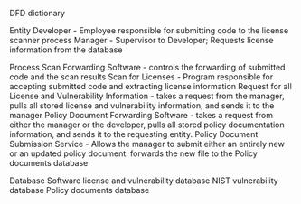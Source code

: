 DFD dictionary

Entity
Developer - Employee responsible for submitting code to the license scanner process
Manager - Supervisor to Developer; Requests license information from the database

Process
Scan Forwarding Software - controls the forwarding of submitted code and the scan results
Scan for Licenses - Program responsible for accepting submitted code and extracting license information
Request for all License and Vulnerability Information - takes a request from the manager, pulls all stored license and vulnerability information, and sends it to the manager
Policy Document Forwarding Software - takes a request from either the manager or the developer, pulls all stored policy documentation information, and sends it to the requesting entity.
Policy Document Submission Service - Allows the manager to submit either an entirely new or an updated policy document. forwards the new file to the Policy documents database

Database
Software license and vulnerability database
NIST vulnerability database
Policy documents database

